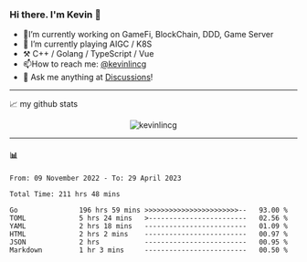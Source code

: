 ### Hi there. I'm Kevin 👋

- 🔭I’m currently working on GameFi, BlockChain, DDD, Game Server
- 🌱 I’m currently playing AIGC / K8S
-   :hammer_and_pick: C++ / Golang / TypeScript / Vue
- 📫How to reach me: [@kevinlincg](https://twitter.com/kevinlincg) 
-   :thought_balloon: Ask me anything at [Discussions](https://github.com/kevinlincg/kevinlincg/discussions/new)!

---

📈 my github stats

<p align="center"> <img src="https://github-readme-stats-ouuan.vercel.app/api?username=kevinlincg&theme=dark&show_icons=true&count_private=true" alt="kevinlincg" />

---

#### :bar_chart: 

<!--START_SECTION:waka-->

```text
From: 09 November 2022 - To: 29 April 2023

Total Time: 211 hrs 48 mins

Go               196 hrs 59 mins >>>>>>>>>>>>>>>>>>>>>>>--   93.00 %
TOML             5 hrs 24 mins   >------------------------   02.56 %
YAML             2 hrs 18 mins   -------------------------   01.09 %
HTML             2 hrs 2 mins    -------------------------   00.97 %
JSON             2 hrs           -------------------------   00.95 %
Markdown         1 hr 3 mins     -------------------------   00.50 %
```

<!--END_SECTION:waka-->

